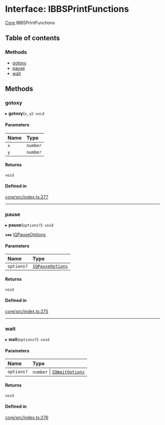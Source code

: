 # Interface: IBBSPrintFunctions

[Core](../modules/Core.md).IBBSPrintFunctions

## Table of contents

### Methods

- [gotoxy](Core.IBBSPrintFunctions.md#gotoxy)
- [pause](Core.IBBSPrintFunctions.md#pause)
- [wait](Core.IBBSPrintFunctions.md#wait)

## Methods

### gotoxy

▸ **gotoxy**(`x`, `y`): `void`

#### Parameters

| Name | Type |
| :------ | :------ |
| `x` | `number` |
| `y` | `number` |

#### Returns

`void`

#### Defined in

[core/src/index.ts:277](https://github.com/iniquitybbs/iniquity/blob/722e6ba/packages/core/src/index.ts#L277)

___

### pause

▸ **pause**(`options?`): `void`

**`see`** [IQPauseOptions](Core.IQPauseOptions.md)

#### Parameters

| Name | Type |
| :------ | :------ |
| `options?` | [`IQPauseOptions`](Core.IQPauseOptions.md) |

#### Returns

`void`

#### Defined in

[core/src/index.ts:275](https://github.com/iniquitybbs/iniquity/blob/722e6ba/packages/core/src/index.ts#L275)

___

### wait

▸ **wait**(`options?`): `void`

#### Parameters

| Name | Type |
| :------ | :------ |
| `options?` | `number` \| [`IQWaitOptions`](Core.IQWaitOptions.md) |

#### Returns

`void`

#### Defined in

[core/src/index.ts:276](https://github.com/iniquitybbs/iniquity/blob/722e6ba/packages/core/src/index.ts#L276)
